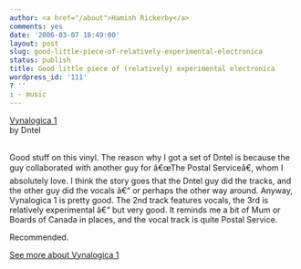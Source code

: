 ```yaml
---
author: <a href="/about">Hamish Rickerby</a>
comments: yes
date: '2006-03-07 18:49:00'
layout: post
slug: good-little-piece-of-relatively-experimental-electronica
status: publish
title: Good little piece of (relatively) experimental electronica
wordpress_id: '111'
? ''
: - music
---
```


<div>
<div><a href="http://www.allconsuming.net/item/view/457700">Vynalogica 1</a></div>
<div>by Dntel</div>
 
<div>

Good stuff on this vinyl.  The reason why I got a set of Dntel is because the guy collaborated with another guy for â€œThe Postal Serviceâ€, whom I absolutely love.  I think the story goes that the Dntel guy did the tracks, and the other guy did the vocals â€“ or perhaps the other way around.  Anyway, Vynalogica 1 is pretty good.  The 2nd track features vocals, the 3rd is relatively experimental â€“ but very good.  It reminds me a bit of Mum or Boards of Canada in places, and the vocal track is quite Postal Service.

Recommended.

</div>
<div><a href="http://www.allconsuming.net/person/rickerbh/457700">
See more about Vynalogica 1</a></div>
</div>